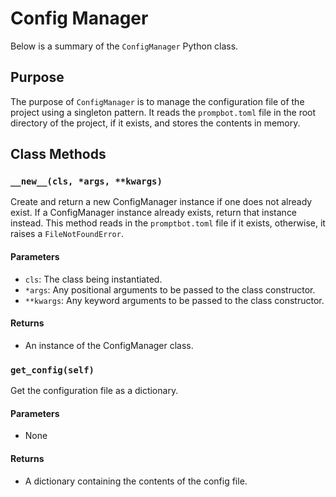 # Config Manager
Below is a summary of the `ConfigManager` Python class. 

## Purpose
The purpose of `ConfigManager` is to manage the configuration file of the project using a singleton pattern. It reads the `prompbot.toml` file in the root directory of the project, if it exists, and stores the contents in memory.  

## Class Methods

### `__new__(cls, *args, **kwargs)`
Create and return a new ConfigManager instance if one does not already exist. If a ConfigManager instance already exists, return that instance instead. This method reads in the `promptbot.toml` file if it exists, otherwise, it raises a `FileNotFoundError`. 

#### Parameters
- `cls`: The class being instantiated.
- `*args`: Any positional arguments to be passed to the class constructor.
- `**kwargs`: Any keyword arguments to be passed to the class constructor.

#### Returns
- An instance of the ConfigManager class.

### `get_config(self)`
Get the configuration file as a dictionary.

#### Parameters
- None

#### Returns
- A dictionary containing the contents of the config file.